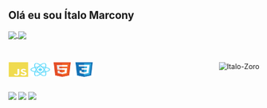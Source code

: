 ## Olá eu sou Ítalo Marcony

<div style="display: inline_block">
<a href="https://github.com/italomarcony">
  <img height=200 align="center" src="https://github-readme-stats.vercel.app/api?username=italomarcony&theme=dark&title_color=800080&icon_color=FFC0CB" />
</a>
<a href="https://github.com/italomarcony">
  <img height=200 align="center" src="https://github-readme-stats.vercel.app/api/top-langs?username=italomarcony&layout=compact&langs_count=8&card_width=320&theme=dark&title_color=800080&icon_color=FFC0CB" />
</a>
</div>

##

<div style="display: inline_block"><br>
  <img align="center" alt="Italo-Js" height="30" width="40" src="https://raw.githubusercontent.com/devicons/devicon/master/icons/javascript/javascript-plain.svg">
  <img align="center" alt="Italo-React" height="30" width="40" src="https://raw.githubusercontent.com/devicons/devicon/master/icons/react/react-original.svg">
  <img align="center" alt="Italo-HTML" height="30" width="40" src="https://raw.githubusercontent.com/devicons/devicon/master/icons/html5/html5-original.svg">
  <img align="center" alt="Italo-CSS" height="30" width="40" src="https://raw.githubusercontent.com/devicons/devicon/master/icons/css3/css3-original.svg">
  <img align="right" alt="Italo-Zoro" height="160" src="https://media.discordapp.net/attachments/840347744618545182/1167540745746530394/zorochib.gif?ex=654e800d&is=653c0b0d&hm=a2e087e8a5fcb2a24963a9b14449bcb3644849f647890510caa7245929af2e25&=">
</div>

##

<div> 
  <a href="https://www.instagram.com/italomarcony/" target="_blank"><img src="https://img.shields.io/badge/-Instagram-%23E4405F?style=for-the-badge&logo=instagram&logoColor=white" target="_blank"></a>
 	<a href="https://www.twitch.tv/factoryxd" target="_blank"><img src="https://img.shields.io/badge/Twitch-9146FF?style=for-the-badge&logo=twitch&logoColor=white" target="_blank"></a>
  <a href="https://www.linkedin.com/in/italomarcony6532/" target="_blank"><img src="https://img.shields.io/badge/-LinkedIn-%230077B5?style=for-the-badge&logo=linkedin&logoColor=white" target="_blank"></a> 
</div>
